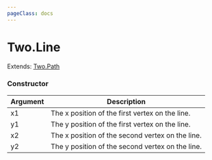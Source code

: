 ```yaml
---
pageClass: docs
---
```


# Two.Line


<div class="extends">

Extends: [Two.Path](/docs/path/)

</div>





<div class="meta">
  <custom-button text="Source" type="source" href="https://github.com/jonobr1/two.js/blob/dev/src/shapes/line.js" />
</div>



### Constructor


| Argument | Description |
| ---- | ----------- |
|  x1  | The x position of the first vertex on the line. |
|  y1  | The y position of the first vertex on the line. |
|  x2  | The x position of the second vertex on the line. |
|  y2  | The y position of the second vertex on the line. |


